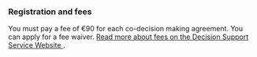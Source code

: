 ###  Registration and fees

You must pay a fee of €90 for each co-decision making agreement. You can apply
for a fee waiver. [ Read more about fees on the Decision Support Service
Website ](https://decisionsupportservice.ie/resources/fees) .
